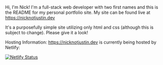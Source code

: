 Hi, I'm Nick! I'm a full-stack web developer with two first names and this is the README for my personal portfolio site. My site can be found live at https://nicknotjustin.dev 

It's a purposefully simple site utilizing only html and css (although this is subject to change). Please give it a look!

Hosting Information: https://nicknotjustin.dev is currently being hosted by Netlify:

[![Netlify Status](https://api.netlify.com/api/v1/badges/e84c194d-1564-4c4a-8f4a-fc5256cc05f3/deploy-status)](https://app.netlify.com/sites/jolly-perlman-553ca7/deploys)
